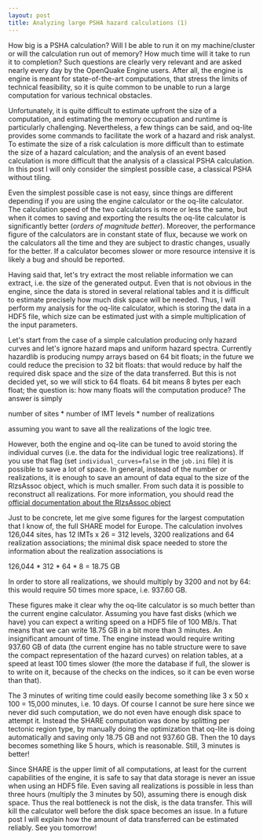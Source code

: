 ```yaml
---
layout: post
title: Analyzing large PSHA hazard calculations (1)
---
```


How big is a PSHA calculation? Will I be able to run it on my
machine/cluster or will the calculation run out of memory? How much
time will it take to run it to completion?  Such questions are clearly
very relevant and are asked nearly every day by the OpenQuake Engine
users. After all, the engine is engine is meant for state-of-the-art
computations, that stress the limits of technical feasibility, so it
is quite common to be unable to run a large computation for various
technical obstacles.

Unfortunately, it is quite difficult to estimate upfront the size of
a computation, and estimating the memory occupation and runtime is
particularly challenging. Nevertheless, a few things can be said, and
oq-lite provides some commands to facilitate the work of a hazard
and risk analyst. To estimate the size of a risk calculation is
more difficult than to estimate the size of a hazard calculation;
and the analysis of an event based calculation is more difficult
that the analysis of a classical PSHA calculation. In this post
I will only consider the simplest possible case, a classical
PSHA without tiling.

Even the simplest possible case is not easy, since things are different
depending if you are using the engine calculator or the oq-lite calculator.
The calculation speed of the two calculators is more or less the same,
but when it comes to saving and exporting the results the oq-lite calculator
is significantly better (*orders of magnitude better*).
Moreover, the performance figure of the calculators are in constant state of
flux, because we work on the calculators all the time and they are subject
to drastic changes, usually for the better. If a calculator becomes
slower or more resource intensive it is likely a bug and should be reported.

Having said that, let's try extract the most reliable information we
can extract, i.e. the size of the generated output. Even that is not
obvious in the engine, since the data is stored in several relational
tables and it is difficult to estimate precisely how much disk space will
be needed. Thus, I will perform my analysis for the oq-lite calculator,
which is storing the data in a HDF5 file, which size can be estimated
just with a simple multiplication of the input parameters.

Let's start from the case of a simple calculation producing only hazard
curves and let's ignore hazard maps and uniform hazard
spectra.  Currently hazardlib is producing numpy arrays based on 64
bit floats; in the future we could reduce the precision to 32 bit
floats: that would reduce by half the required disk space and the size
of the data transferred. But this is not decided yet, so we will stick
to 64 floats. 64 bit means 8 bytes per each float; the
question is: how many floats will the computation produce?
The answer is simply

  number of sites * number of IMT levels * number of realizations

assuming you want to save all the realizations of the logic tree.

However, both the engine and oq-lite can be tuned to avoid storing
the individual curves (i.e. the data for the individual logic
tree realizations). If you use that flag (set
`individual_curves=false` in the `job.ini` file) it is possible
to save a lot of space. In general, instead of the number
or realizations, it is enough to save an amount of data equal
to the size of the RlzsAssoc object, which is much smaller.
From such data it is possible to reconstruct all realizations.
For more information, you should read the [official documentation
about the RlzsAssoc object](
http://docs.openquake.org/oq-risklib/master/effective-realizations.html)

Just to be concrete, let me give some figures for the largest computation
that I know of, the full SHARE model for Europe. The calculation involves
126,044 sites, has 12 IMTs x 26 = 312 levels, 3200 realizations and 64
realization associations; the minimal disk space needed to store the
information about the realization associations is

   126,044 * 312 * 64 * 8 = 18.75 GB

In order to store all realizations, we should multiply by 3200 and not
by 64: this would require 50 times more space, i.e. 937.60 GB.

These figures make it clear why the oq-lite calculator is so much better
than the current engine calculator. Assuming you have fast disks (which we
have) you can expect a writing speed on a HDF5 file of 100 MB/s. That
means that we can write 18.75 GB in a bit more than 3 minutes. An insignificant
amount of time. The engine instead would require writing 937.60 GB of data
(the current engine has no table structure were to save the compact
representation of the hazard curves) on relation tables, at a speed at
least 100 times slower (the more the database if full, the slower is to
write on it, because of the checks on the indices, so it can be even worse
than that).

The 3 minutes of writing time could easily become something like
3 x 50 x 100 = 15,000 minutes, i.e. 10 days. Of course I cannot be sure
here since we never did such computation, we do not even have enough
disk space to attempt it. Instead the SHARE computation was done by
splitting per tectonic region type, by manually doing the optimization
that oq-lite is doing automatically and saving only 18.75 GB and not
937.60 GB. Then the 10 days becomes something like 5 hours, which is
reasonable. Still, 3 minutes is better!

Since SHARE is the upper limit of all computations, at least for the
current capabilities of the engine, it is safe to say that data storage
is never an issue when using an HDF5 file. Even saving all realizations
is possible in less than three hours (multiply the 3 minutes by 50),
assuming there is enough disk space. Thus the real bottleneck is
not the disk, is the data transfer. This will kill the calculator
well before the disk space becomes an issue. In a future post I
will explain how the amount of data transferred can be estimated
reliably. See you tomorrow!
